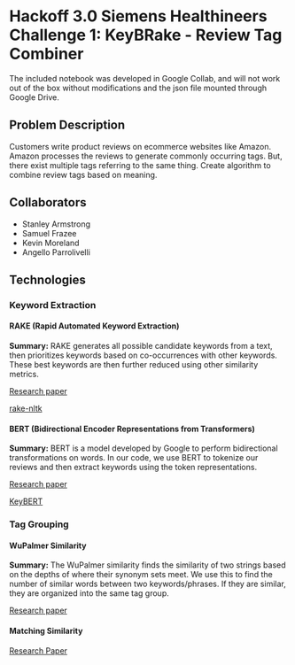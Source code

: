 # Hackoff 3.0 Siemens Healthineers Challenge 1: KeyBRake - Review Tag Combiner

The included notebook was developed in Google Collab, and will not work out of the box without modifications and the json file mounted through Google Drive.

## Problem Description
Customers write product reviews on ecommerce websites like Amazon. Amazon processes the reviews to generate commonly occurring tags. But, there exist multiple tags referring to the same thing. Create algorithm to combine review tags based on meaning.

## Collaborators
* Stanley Armstrong
* Samuel Frazee
* Kevin Moreland
* Angello Parrolivelli

## Technologies

### Keyword Extraction

#### RAKE (Rapid Automated Keyword Extraction)

**Summary:** RAKE generates all possible candidate keywords from a text, then prioritizes keywords based on co-occurrences with other keywords. These best keywords are then further reduced using other similarity metrics.

[Research paper](https://www.researchgate.net/publication/227988510_Automatic_Keyword_Extraction_from_Individual_Documents)

[rake-nltk](https://pypi.org/project/rake-nltk/)

#### BERT (Bidirectional Encoder Representations from Transformers)

**Summary:** BERT is a model developed by Google to perform bidirectional transformations on words. In our code, we use BERT to tokenize our reviews and then extract keywords using the token representations.

[Research paper](https://arxiv.org/abs/1810.04805)

[KeyBERT](https://github.com/MaartenGr/KeyBERT)

### Tag Grouping

#### WuPalmer Similarity

**Summary:** The WuPalmer similarity finds the similarity of two strings based on the depths of where their synonym sets meet. We use this to find the number of similar words between two keywords/phrases. If they are similar, they are organized into the same tag group.

[Research paper](https://arxiv.org/abs/cmp-lg/9406033)

#### Matching Similarity
[Research Paper](http://www.cs.joensuu.fi/pages/rezaei/MatchingSimilarity_SSPR2014.pdf)

